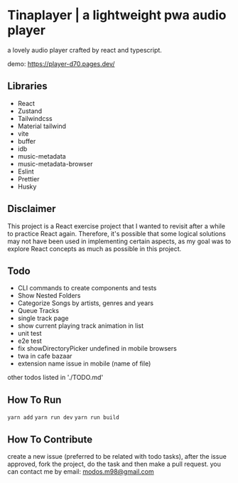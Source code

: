# Tinaplayer | a lightweight pwa audio player
a lovely audio player crafted by react and typescript.

demo: https://player-d70.pages.dev/
## Libraries
- React
- Zustand
- Tailwindcss
- Material tailwind
- vite
- buffer
- idb
- music-metadata
- music-metadata-browser
- Eslint
- Prettier
- Husky

## Disclaimer
This project is a React exercise project that I wanted to revisit after a while to practice React again. Therefore, it's possible that some logical solutions may not have been used in implementing certain aspects, as my goal was to explore React concepts as much as possible in this project.

## Todo
- CLI commands to create components and tests
- Show Nested Folders
- Categorize Songs by artists, genres and years
- Queue Tracks
- single track page
- show current playing track animation in list
- unit test
- e2e test
- fix showDirectoryPicker undefined in mobile browsers
- twa in cafe bazaar
- extension name issue in mobile (name of file)

other todos listed in './TODO.md'

## How To Run
`
yarn add
`
`
yarn run dev
`
`
yarn run build
`

## How To Contribute
create a new issue (preferred to be related with todo tasks), after the issue approved, fork the project, do the task and then make a pull request. you can contact me by email: modos.m98@gmail.com